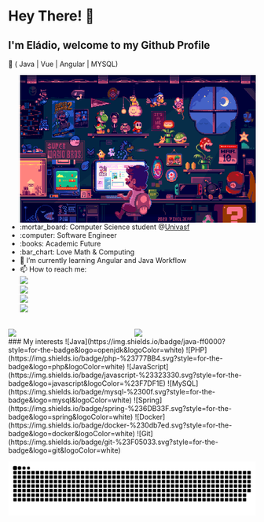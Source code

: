 # Hey There! 👋

## I'm Eládio, welcome to my Github Profile
:dart: ( Java | Vue | Angular | MYSQL)

<div id="about-me">
    <ul>
        <img align="right" width="533" height="300" src="./assets/progamming.gif" alt="Imagem">
        <li>:mortar_board: Computer Science student @<a href="https://portais.univasf.edu.br/ccicomp">Univasf</a></li>
        <li>:computer: Software Engineer</li>
        <li>:books: Academic Future</li>
        <li>:bar_chart: Love Math & Computing</li>
        <li>🔭  I’m currently learning Angular and Java Workflow</li>
        <li>📫 How to reach me: <br/>
            <a href="https://www.linkedin.com/in/eladio-leal-alves-642779182/">
                <img src="https://img.shields.io/badge/LinkedIn-0077B5?style=for-the-badge&logo=LinkedIn&logoColor=%23FFF&labelColor=%23663399&color=%23663399" />
            </a><br/>
            <a href="https://www.instagram.com/eladio_leal.java/">
                <img src="https://img.shields.io/badge/Instagram-%23E4405F.svg?style=for-the-badge&logo=Instagram&logoColor=%23FFF&labelColor=%23663399&color=%23663399" />
            </a><br/>
            <a href="https://twitter.com/Sr_Rico1">
                <img src="https://img.shields.io/twitter/url?url=https%3A%2F%2Ftwitter.com%2FSr_Rico1&style=for-the-badge&logo=X&logoColor=%23FFF&labelColor=%23663399&color=%23663399" />
            </a><br/>
            <a href="https://http.cat/404">
                <img src="https://img.shields.io/badge/my website-000?style=for-the-badge&logoColor=%23FFF&labelColor=%23663399&color=%23663399" />
            </a>
        </li>
    </ul>
</div>

<br/>

<div id="github-stats">
    <img src="https://github-readme-stats.vercel.app/api?username=eladiolink&hide_border=true&show_icons=true&include_all_commits=false&count_private=true&line_height=24&text_color=ffffff&icon_color=ffffff&bg_color=0,833ab4,5851db,405de6&title_color=ffffff" width="49%" align="left">
    <img src="https://github-readme-stats.vercel.app/api/top-langs/?username=eladiolink&hide=html&hide_border=true&card_width=320&layout=compact&langs_count=4&text_color=ffffff&icon_color=ffffff&bg_color=0,833ab4,5851db,405de6&title_color=ffffff" width="49%" align="right">
</div>
<br/>
### My interests
![Java](https://img.shields.io/badge/java-ff0000?style=for-the-badge&logo=openjdk&logoColor=white)
![PHP](https://img.shields.io/badge/php-%23777BB4.svg?style=for-the-badge&logo=php&logoColor=white)
![JavaScript](https://img.shields.io/badge/javascript-%23323330.svg?style=for-the-badge&logo=javascript&logoColor=%23F7DF1E)
![MySQL](https://img.shields.io/badge/mysql-%2300f.svg?style=for-the-badge&logo=mysql&logoColor=white)
![Spring](https://img.shields.io/badge/spring-%236DB33F.svg?style=for-the-badge&logo=spring&logoColor=white)
![Docker](https://img.shields.io/badge/docker-%230db7ed.svg?style=for-the-badge&logo=docker&logoColor=white)
![Git](https://img.shields.io/badge/git-%23F05033.svg?style=for-the-badge&logo=git&logoColor=white)

![Snake animation](https://github.com/Eladiolink/Eladiolink/blob/output/github-contribution-grid-snake-dark.svg)